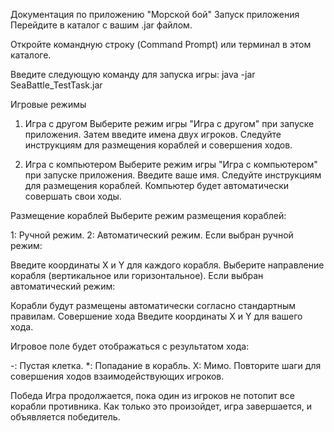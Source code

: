 Документация по приложению "Морской бой"
Запуск приложения
Перейдите в каталог с вашим .jar файлом.

Откройте командную строку (Command Prompt) или терминал в этом каталоге.

Введите следующую команду для запуска игры:
java -jar SeaBattle_TestTask.jar

Игровые режимы
1. Игра с другом
Выберите режим игры "Игра с другом" при запуске приложения. Затем введите имена двух игроков. Следуйте инструкциям для размещения кораблей и совершения ходов.

2. Игра с компьютером
Выберите режим игры "Игра с компьютером" при запуске приложения. Введите ваше имя. Следуйте инструкциям для размещения кораблей. Компьютер будет автоматически совершать свои ходы.

Размещение кораблей
Выберите режим размещения кораблей:

1: Ручной режим.
2: Автоматический режим.
Если выбран ручной режим:

Введите координаты X и Y для каждого корабля.
Выберите направление корабля (вертикальное или горизонтальное).
Если выбран автоматический режим:

Корабли будут размещены автоматически согласно стандартным правилам.
Совершение хода
Введите координаты X и Y для вашего хода.

Игровое поле будет отображаться с результатом хода:

-: Пустая клетка.
*: Попадание в корабль.
X: Мимо.
Повторите шаги для совершения ходов взаимодействующих игроков.

Победа
Игра продолжается, пока один из игроков не потопит все корабли противника. Как только это произойдет, игра завершается, и объявляется победитель.
